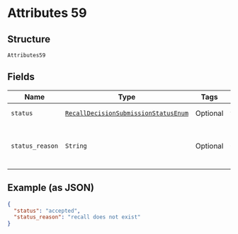 
# Attributes 59

## Structure

`Attributes59`

## Fields

| Name | Type | Tags | Description |
|  --- | --- | --- | --- |
| `status` | [`RecallDecisionSubmissionStatusEnum`](../../doc/models/recall-decision-submission-status-enum.md) | Optional | [Status](http://draft-api-docs.form3.tech/api.html#enumerations-payment-status-codes-payment-submission-status) of the submission |
| `status_reason` | `String` | Optional | Reason for submission failure if status is `delivery_failed` |

## Example (as JSON)

```json
{
  "status": "accepted",
  "status_reason": "recall does not exist"
}
```

